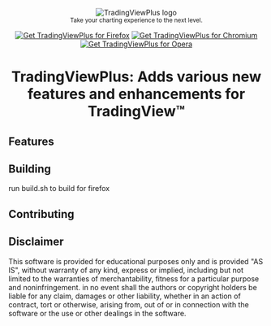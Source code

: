<p align="center">
  <img src="https://addons.mozilla.org/user-media/addon_icons/2755/2755484-64.png" alt="TradingViewPlus logo"></img>
  <br/>
  <sub>Take your charting experience to the next level.</sub>
</p>

<p align="center">
	<a href="https://addons.mozilla.org/en-US/firefox/addon/tradingviewplus/"><img src="https://user-images.githubusercontent.com/585534/107280546-7b9b2a00-6a26-11eb-8f9f-f95932f4bfec.png" alt="Get TradingViewPlus for Firefox"></a>
	<a href="https://chrome.google.com/webstore/detail/tradingviewplus/pkcgjgllebhppgegpedlhjmabmnpcpec?hl=en&authuser=0"><img src="https://user-images.githubusercontent.com/585534/107280622-91a8ea80-6a26-11eb-8d07-77c548b28665.png" alt="Get TradingViewPlus for Chromium"></a>
	<a href=""><img src="https://user-images.githubusercontent.com/585534/107280692-ac7b5f00-6a26-11eb-85c7-088926504452.png" alt="Get TradingViewPlus for Opera"></a>
</p>

<h1 align="center">TradingViewPlus: Adds various new features and enhancements for TradingView™</h1>

## Features

## Building
run build.sh to build for firefox

## Contributing

## Disclaimer
This software is provided for educational purposes only and is provided "AS IS", without warranty of any kind, express or implied, including but not limited to the warranties of merchantability, fitness for a particular purpose and noninfringement. in no event shall the authors or copyright holders be liable for any claim, damages or other liability, whether in an action of contract, tort or otherwise, arising from, out of or in connection with the software or the use or other dealings in the software.
